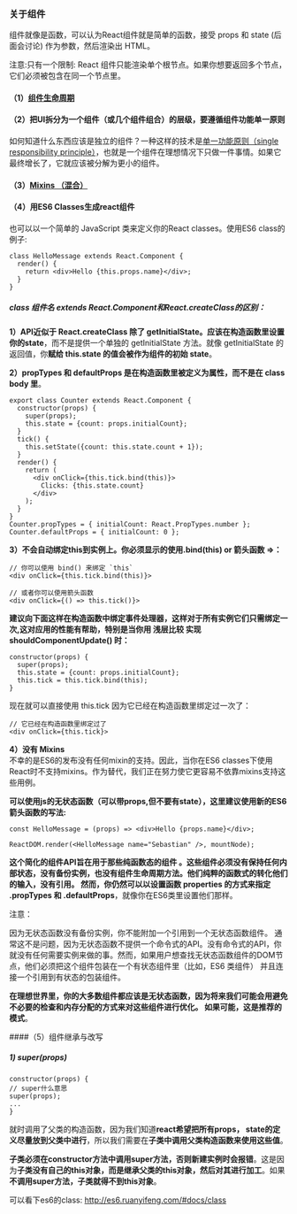 ### 关于组件

组件就像是函数，可以认为React组件就是简单的函数，接受 props 和 state \(后面会讨论\) 作为参数，然后渲染出 HTML。

注意:只有一个限制: React 组件只能渲染单个根节点。如果你想要返回多个节点，它们必须被包含在同一个节点里。

#### （1）[组件生命周期](/qian-duan-ji-zhu-xue-xi-zong-jie-zheng-li/qian-duan-kuang-jia-yu-lei-ku/react/react/zu-jian-sheng-ming-zhou-qi.md)


#### （2）把UI拆分为一个组件（或几个组件组合）的层级，要遵循组件功能单一原则

如何知道什么东西应该是独立的组件？一种这样的技术是[单一功能原则（single responsibility principle）](https://en.wikipedia.org/wiki/Single_responsibility_principle)，也就是一个组件在理想情况下只做一件事情。如果它最终增长了，它就应该被分解为更小的组件。

#### （3）[Mixins （混合）](/qian-duan-ji-zhu-xue-xi-zong-jie-zheng-li/qian-duan-kuang-jia-yu-lei-ku/react/react/mixinshunhehunhe.md)

#### （4）用ES6 Classes生成react组件

也可以以一个简单的 JavaScript 类来定义你的React classes。使用ES6 class的例子:

```
class HelloMessage extends React.Component {
  render() {
    return <div>Hello {this.props.name}</div>;
  }
}
```

##### class 组件名 extends React.Component和React.createClass的区别：

**1）API近似于 React.createClass 除了 getInitialState。应该在构造函数里设置你的state**，而不是提供一个单独的 getInitialState 方法。就像 getInitialState 的返回值，你**赋给 this.state 的值会被作为组件的初始 state**。

**2）propTypes 和 defaultProps 是在构造函数里被定义为属性，而不是在 class body 里**。

```
export class Counter extends React.Component {
  constructor(props) {
    super(props);
    this.state = {count: props.initialCount};
  }
  tick() {
    this.setState({count: this.state.count + 1});
  }
  render() {
    return (
      <div onClick={this.tick.bind(this)}>
        Clicks: {this.state.count}
      </div>
    );
  }
}
Counter.propTypes = { initialCount: React.PropTypes.number };
Counter.defaultProps = { initialCount: 0 };
```

**3）不会自动绑定this到实例上。你必须显示的使用.bind\(this\) or 箭头函数 =&gt;：**

    // 你可以使用 bind() 来绑定 `this`
    <div onClick={this.tick.bind(this)}>

    // 或者你可以使用箭头函数
    <div onClick={() => this.tick()}>

**建议向下面这样在构造函数中绑定事件处理器，这样对于所有实例它们只需绑定一次,这对应用的性能有帮助，特别是当你用 浅层比较 实现 shouldComponentUpdate\(\) 时：**

```
constructor(props) {
  super(props);
  this.state = {count: props.initialCount};
  this.tick = this.tick.bind(this);
}
```

现在就可以直接使用 this.tick 因为它已经在构造函数里绑定过一次了：

```
// 它已经在构造函数里绑定过了
<div onClick={this.tick}>
```

**4）没有 Mixins**  
不幸的是ES6的发布没有任何mixin的支持。因此，当你在ES6 classes下使用React时不支持mixins。作为替代，我们正在努力使它更容易不依靠mixins支持这些用例。

**可以使用js的无状态函数（可以带props,但不要有state），这里建议使用新的ES6箭头函数的写法:**

```
const HelloMessage = (props) => <div>Hello {props.name}</div>;

ReactDOM.render(<HelloMessage name="Sebastian" />, mountNode);
```

**这个简化的组件API旨在用于那些纯函数态的组件 。这些组件必须没有保持任何内部状态，没有备份实例，也没有组件生命周期方法。**他们纯粹的函数式的转化他们的输入，没有引用。 然而，你**仍然可以以设置函数 properties 的方式来指定 .propTypes 和 .defaultProps**，就像你在ES6类里设置他们那样。

注意：

因为无状态函数没有备份实例，你不能附加一个引用到一个无状态函数组件。 通常这不是问题，因为无状态函数不提供一个命令式的API。没有命令式的API，你就没有任何需要实例来做的事。然而，如果用户想查找无状态函数组件的DOM节点，他们必须把这个组件包装在一个有状态组件里（比如，ES6 类组件） 并且连接一个引用到有状态的包装组件。

**在理想世界里，你的大多数组件都应该是无状态函数，因为将来我们可能会用避免不必要的检查和内存分配的方式来对这些组件进行优化。 如果可能，这是推荐的模式**。

####（5）组件继承与改写


##### 1) super(props)
```
constructor(props) {
// super什么意思
super(props);
...
}

```

就时调用了父类的构造函数，因为我们知道**react希望把所有props， state的定义尽量放到父类中进行**，所以我们需要在**子类中调用父类构造函数来使用这些值**。

**子类必须在constructor方法中调用super方法，否则新建实例时会报错**。这是因为**子类没有自己的this对象，而是继承父类的this对象，然后对其进行加工**。如果**不调用super方法，子类就得不到this对象**。

可以看下es6的class:
http://es6.ruanyifeng.com/#docs/class


